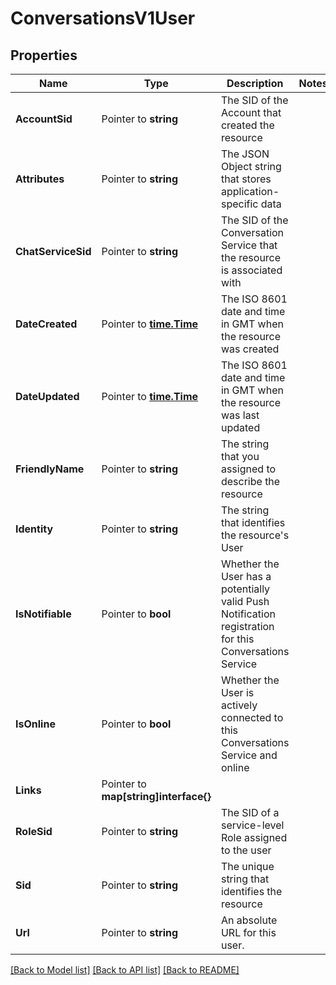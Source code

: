 # ConversationsV1User

## Properties

Name | Type | Description | Notes
------------ | ------------- | ------------- | -------------
**AccountSid** | Pointer to **string** | The SID of the Account that created the resource |
**Attributes** | Pointer to **string** | The JSON Object string that stores application-specific data |
**ChatServiceSid** | Pointer to **string** | The SID of the Conversation Service that the resource is associated with |
**DateCreated** | Pointer to [**time.Time**](time.Time.md) | The ISO 8601 date and time in GMT when the resource was created |
**DateUpdated** | Pointer to [**time.Time**](time.Time.md) | The ISO 8601 date and time in GMT when the resource was last updated |
**FriendlyName** | Pointer to **string** | The string that you assigned to describe the resource |
**Identity** | Pointer to **string** | The string that identifies the resource's User |
**IsNotifiable** | Pointer to **bool** | Whether the User has a potentially valid Push Notification registration for this Conversations Service |
**IsOnline** | Pointer to **bool** | Whether the User is actively connected to this Conversations Service and online |
**Links** | Pointer to **map[string]interface{}** |  |
**RoleSid** | Pointer to **string** | The SID of a service-level Role assigned to the user |
**Sid** | Pointer to **string** | The unique string that identifies the resource |
**Url** | Pointer to **string** | An absolute URL for this user. |

[[Back to Model list]](../README.md#documentation-for-models) [[Back to API list]](../README.md#documentation-for-api-endpoints) [[Back to README]](../README.md)


